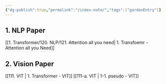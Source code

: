 ```yaml
---
{"dg-publish":true,"permalink":"/index-note/","tags":["gardenEntry"]}
---
```


## 1. NLP Paper
[[1. Transformer/120. NLP/121. Attention all you need\| 1. Transfoemr - Attention all you Need]]
## 2. Vision Paper
[[111. VIT \| 1. Transformer - VIT]]
[[111-a. VIT \| 1-1. pseudo - VIT]]